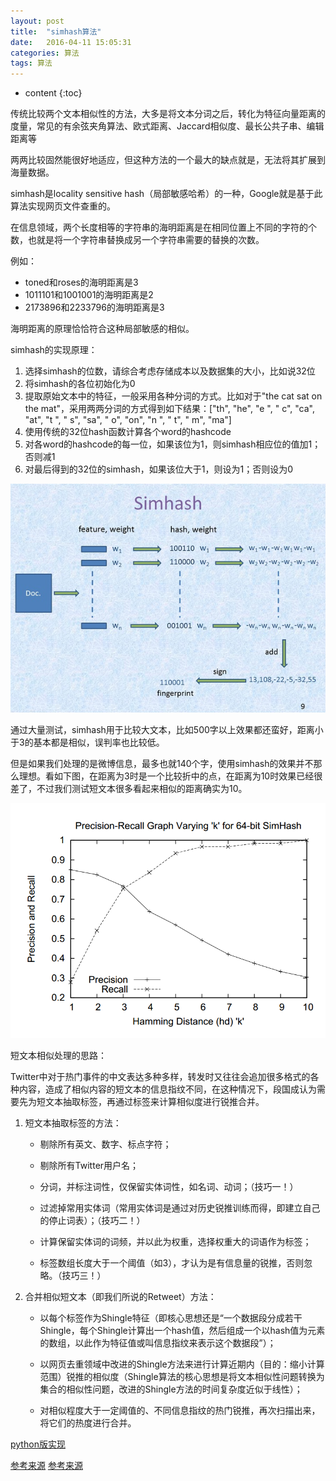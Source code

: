 ```yaml
---
layout: post
title:  "simhash算法"
date:   2016-04-11 15:05:31
categories: 算法
tags: 算法
---
```


* content
{:toc}


传统比较两个文本相似性的方法，大多是将文本分词之后，转化为特征向量距离的度量，常见的有余弦夹角算法、欧式距离、Jaccard相似度、最长公共子串、编辑距离等

两两比较固然能很好地适应，但这种方法的一个最大的缺点就是，无法将其扩展到海量数据。

simhash是locality sensitive hash（局部敏感哈希）的一种，Google就是基于此算法实现网页文件查重的。



在信息领域，两个长度相等的字符串的海明距离是在相同位置上不同的字符的个数，也就是将一个字符串替换成另一个字符串需要的替换的次数。

例如：

* toned和roses的海明距离是3
* 1011101和1001001的海明距离是2
* 2173896和2233796的海明距离是3


海明距离的原理恰恰符合这种局部敏感的相似。

simhash的实现原理：

1. 选择simhash的位数，请综合考虑存储成本以及数据集的大小，比如说32位
2. 将simhash的各位初始化为0
3. 提取原始文本中的特征，一般采用各种分词的方式。比如对于"the cat sat on the mat"，采用两两分词的方式得到如下结果：["th", "he", "e ", " c", "ca", "at", "t ", " s", "sa", " o", "on", "n ", " t", " m", "ma"]
4. 使用传统的32位hash函数计算各个word的hashcode
5. 对各word的hashcode的每一位，如果该位为1，则simhash相应位的值加1；否则减1
6. 对最后得到的32位的simhash，如果该位大于1，则设为1；否则设为0

![simhash.jpg](/files/simhash.jpg)


通过大量测试，simhash用于比较大文本，比如500字以上效果都还蛮好，距离小于3的基本都是相似，误判率也比较低。

但是如果我们处理的是微博信息，最多也就140个字，使用simhash的效果并不那么理想。看如下图，在距离为3时是一个比较折中的点，在距离为10时效果已经很差了，不过我们测试短文本很多看起来相似的距离确实为10。

![simhash_1.png](/files/simhash_1.png)


短文本相似处理的思路：



Twitter中对于热门事件的中文表达多种多样，转发时又往往会追加很多格式的各种内容，造成了相似内容的短文本的信息指纹不同，在这种情况下，段国成认为需要先为短文本抽取标签，再通过标签来计算相似度进行锐推合并。

1. 短文本抽取标签的方法：

    * 剔除所有英文、数字、标点字符；

    * 剔除所有Twitter用户名；

    * 分词，并标注词性，仅保留实体词性，如名词、动词；（技巧一！）

    * 过滤掉常用实体词（常用实体词是通过对历史锐推训练而得，即建立自己的停止词表）；（技巧二！）

    * 计算保留实体词的词频，并以此为权重，选择权重大的词语作为标签；

    * 标签数组长度大于一个阈值（如3），才认为是有信息量的锐推，否则忽略。（技巧三！）



2. 合并相似短文本（即我们所说的Retweet）方法：

    * 以每个标签作为Shingle特征（即核心思想还是“一个数据段分成若干Shingle，每个Shingle计算出一个hash值，然后组成一个以hash值为元素的数组，以此作为特征值或叫信息指纹来表示这个数据段”）；

    * 以网页去重领域中改进的Shingle方法来进行计算近期内（目的：缩小计算范围）锐推的相似度（Shingle算法的核心思想是将文本相似性问题转换为集合的相似性问题，改进的Shingle方法的时间复杂度近似于线性）；

    * 对相似程度大于一定阈值的、不同信息指纹的热门锐推，再次扫描出来，将它们的热度进行合并。



[python版实现](https://github.com/leonsim/simhash)


[参考来源](http://www.lanceyan.com/tech/arch/simhash_hamming_distance_similarity.html)
[参考来源](http://www.cnblogs.com/zhengyun_ustc/archive/2012/06/12/sim.html)
